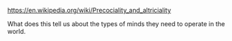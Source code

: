 https://en.wikipedia.org/wiki/Precociality_and_altriciality

What does this tell us about the types of minds they need to operate in the world. 

